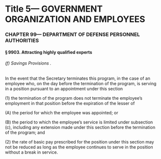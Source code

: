 
# Title 5— GOVERNMENT ORGANIZATION AND EMPLOYEES
### CHAPTER 99— DEPARTMENT OF DEFENSE PERSONNEL AUTHORITIES
#### § 9903. Attracting highly qualified experts
###### (f) Savings Provisions .

In the event that the Secretary terminates this program, in the case of an employee who, on the day before the termination of the program, is serving in a position pursuant to an appointment under this section

(1) the termination of the program does not terminate the employee’s employment in that position before the expiration of the lesser of

(A) the period for which the employee was appointed; or

(B) the period to which the employee’s service is limited under subsection (c), including any extension made under this section before the termination of the program; and

(2) the rate of basic pay prescribed for the position under this section may not be reduced as long as the employee continues to serve in the position without a break in service.
